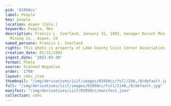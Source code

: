 ```yaml
---
pid: '01950cc'
label: People
key: people
location: Aspen (Colo.)
keywords: People, Men
description: Francis L. Iverland, January 31, 1902, manager Durant Mining Co., Smuggler
  Mining Co., Aspen, CO
named_persons: Francis L. Iverland
rights: This photo is property of Lake County Civic Center Association.
creation_date: 01/31/1902
ingest_date: '2021-03-30'
format: Photo
source: Scanned Negative
order: '1798'
layout: cmhc_item
thumbnail: "/img/derivatives/iiif/images/01950cc/full/250,/0/default.jpg"
full: "/img/derivatives/iiif/images/01950cc/full/1140,/0/default.jpg"
manifest: "/img/derivatives/iiif/01950cc/manifest.json"
collection: cmhc
---
```

